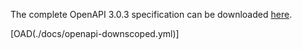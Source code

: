 The complete OpenAPI 3.0.3 specification can be downloaded [here](openapi-downscoped.yml).

[OAD(./docs/openapi-downscoped.yml)]